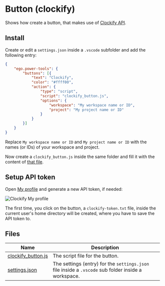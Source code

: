 # Button (clockify)

Shows how create a button, that makes use of [Clockify API](https://clockify.me/).

## Install

Create or edit a `settings.json` inside a `.vscode` subfolder and add the following entry:

```json
{
    "ego.power-tools": {
        "buttons": [{
            "text": "Clockify",
            "color": "#ffff00",
            "action": {
                "type": "script",
                "script": "clockify_button.js",
                "options": {
                    "workspace": "My workspace name or ID",
                    "project": "My project name or ID"
                }
            }
        }]
    }
}
```

Replace `My workspace name or ID` and `My project name or ID` with the names (or IDs) of your workspace and project.

Now create a `clockify_button.js` inside the same folder and fill it with the content of [that file](https://github.com/egomobile/vscode-powertools-samples/blob/master/button-clockify/clockify_button.js).

## Setup API token

Open [My profile](https://clockify.me/user/settings) and generate a new API token, if needed:

![Clockify My profile](https://github.com/egomobile/vscode-powertools-samples/blob/master/_img/button-clockify1.gif)

The first time, you click on the button, a `clockify-token.txt` file, inside the current user's home directory will be created, where you have to save the API token to.

## Files

| Name | Description |
| ---- | ----------- |
| [clockify_button.js](https://github.com/egomobile/vscode-powertools-samples/blob/master/button-clockify/clockify_button.js) | The script file for the button. |
| [settings.json](https://github.com/egomobile/vscode-powertools-samples/blob/master/button-clockify/settings.json) | The settings (entry) for the `settings.json` file inside a `.vscode` sub folder inside a workspace. |
